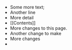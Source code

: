 - Some more text;
- Another line
- More detail
- [[Contents]]
- More changes to this page.
- Another change to make
- More changes
-